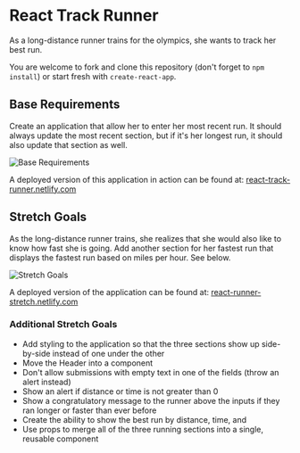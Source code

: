 # React Track Runner

As a long-distance runner trains for the olympics, she wants to track her best run.

You are welcome to fork and clone this repository (don't forget to `npm install`) or start fresh with `create-react-app`.

## Base Requirements

Create an application that allow her to enter her most recent run. It should always update the most recent section, but if it's her longest run, it should also update that section as well.

![Base Requirements](images/base-requirements.gif)

A deployed version of this application in action can be found at: [react-track-runner.netlify.com](react-track-runner.netlify.com)

## Stretch Goals

As the long-distance runner trains, she realizes that she would also like to know how fast she is going. Add another section for her fastest run that displays the fastest run based on miles per hour. See below.

![Stretch Goals](images/stretch-goals.gif)

A deployed version of the application can be found at: [react-runner-stretch.netlify.com](react-runner-stretch.netlify.com)

### Additional Stretch Goals

- Add styling to the application so that the three sections show up side-by-side instead of one under the other
- Move the Header into a component
- Don't allow submissions with empty text in one of the fields (throw an alert instead)
- Show an alert if distance or time is not greater than 0
- Show a congratulatory message to the runner above the inputs if they ran longer or faster than ever before
- Create the ability to show the best run by distance, time, and 
- Use props to merge all of the three running sections into a single, reusable component
